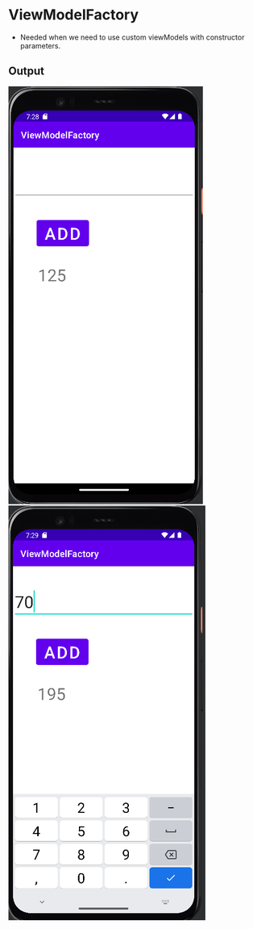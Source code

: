 # ViewModelFactory
- Needed when we need to use custom viewModels with constructor parameters.

## Output

![img1](https://github.com/kuluruvineeth/AdvancedAndroidDevelopment/blob/4.ViewModelFactory/screenshots/img.png)
![img2](https://github.com/kuluruvineeth/AdvancedAndroidDevelopment/blob/4.ViewModelFactory/screenshots/img_1.png)